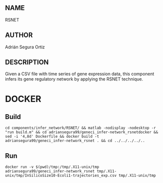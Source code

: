 ## NAME

RSNET

## AUTHOR

Adrián Segura Ortiz

## DESCRIPTION

Given a CSV file with time series of gene expression data, this component infers its gene regulatory network by applying the RSNET technique.

# DOCKER

## Build

```
cd components/infer_network/RSNET/ && matlab -nodisplay -nodesktop -r "run build.m" && cd adriansegura99/geneci_infer-network_rsnetdocker && sed -i '4,8d' Dockerfile && docker build -t adriansegura99/geneci_infer-network_rsnet . && cd ../../../../..
```

## Run

```
docker run -v $(pwd)/tmp:/tmp/.X11-unix/tmp adriansegura99/geneci_infer-network_rsnet tmp/.X11-unix/tmp/InSilicoSize10-Ecoli1-trajectories_exp.csv tmp/.X11-unix/tmp
```
